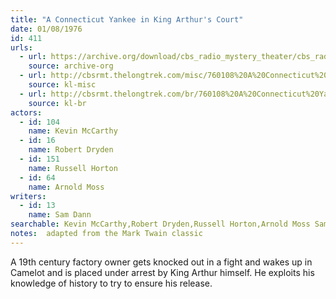 ```yaml
---
title: "A Connecticut Yankee in King Arthur's Court"
date: 01/08/1976
id: 411
urls: 
  - url: https://archive.org/download/cbs_radio_mystery_theater/cbs_radio_mystery_theater-0401-0450.zip/cbs_radio_mystery_theater-0401-0450%2Fcbsrmt_0411_a_connecticut_yankee_in_king_arthurs_court.mp3
    source: archive-org
  - url: http://cbsrmt.thelongtrek.com/misc/760108%20A%20Connecticut%20Yankee%20in%20King%20Arthur's%20Court_KIXI.mp3
    source: kl-misc
  - url: http://cbsrmt.thelongtrek.com/br/760108%20A%20Connecticut%20Yankee%20In%20King%20Arthur%27s%20Court-WOR.mp3
    source: kl-br
actors:  
  - id: 104
    name: Kevin McCarthy  
  - id: 16
    name: Robert Dryden  
  - id: 151
    name: Russell Horton  
  - id: 64
    name: Arnold Moss
writers:  
  - id: 13
    name: Sam Dann
searchable: Kevin McCarthy,Robert Dryden,Russell Horton,Arnold Moss Sam Dann
notes:  adapted from the Mark Twain classic
---
```

A 19th century factory owner gets knocked out in a fight and wakes up in Camelot and is placed under arrest by King Arthur himself. He exploits his knowledge of history to try to ensure his release.
